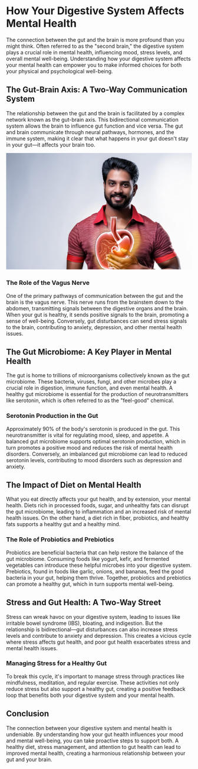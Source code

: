 # How Your Digestive System Affects Mental Health

The connection between the gut and the brain is more profound than you might think. Often referred to as the "second brain," the digestive system plays a crucial role in mental health, influencing mood, stress levels, and overall mental well-being. Understanding how your digestive system affects your mental health can empower you to make informed choices for both your physical and psychological well-being.



## The Gut-Brain Axis: A Two-Way Communication System

The relationship between the gut and the brain is facilitated by a complex network known as the gut-brain axis. This bidirectional communication system allows the brain to influence gut function and vice versa. The gut and brain communicate through neural pathways, hormones, and the immune system, making it clear that what happens in your gut doesn't stay in your gut—it affects your brain too.

![alt text](<Firefly Good Digestion of a healthy person 85881-1.jpg>)

### The Role of the Vagus Nerve

One of the primary pathways of communication between the gut and the brain is the vagus nerve. This nerve runs from the brainstem down to the abdomen, transmitting signals between the digestive organs and the brain. When your gut is healthy, it sends positive signals to the brain, promoting a sense of well-being. Conversely, gut disturbances can send stress signals to the brain, contributing to anxiety, depression, and other mental health issues.


## The Gut Microbiome: A Key Player in Mental Health

The gut is home to trillions of microorganisms collectively known as the gut microbiome. These bacteria, viruses, fungi, and other microbes play a crucial role in digestion, immune function, and even mental health. A healthy gut microbiome is essential for the production of neurotransmitters like serotonin, which is often referred to as the "feel-good" chemical.

### Serotonin Production in the Gut

Approximately 90% of the body's serotonin is produced in the gut. This neurotransmitter is vital for regulating mood, sleep, and appetite. A balanced gut microbiome supports optimal serotonin production, which in turn promotes a positive mood and reduces the risk of mental health disorders. Conversely, an imbalanced gut microbiome can lead to reduced serotonin levels, contributing to mood disorders such as depression and anxiety.



## The Impact of Diet on Mental Health

What you eat directly affects your gut health, and by extension, your mental health. Diets rich in processed foods, sugar, and unhealthy fats can disrupt the gut microbiome, leading to inflammation and an increased risk of mental health issues. On the other hand, a diet rich in fiber, probiotics, and healthy fats supports a healthy gut and a healthy mind.

### The Role of Probiotics and Prebiotics

Probiotics are beneficial bacteria that can help restore the balance of the gut microbiome. Consuming foods like yogurt, kefir, and fermented vegetables can introduce these helpful microbes into your digestive system. Prebiotics, found in foods like garlic, onions, and bananas, feed the good bacteria in your gut, helping them thrive. Together, probiotics and prebiotics can promote a healthy gut, which in turn supports mental well-being.



## Stress and Gut Health: A Two-Way Street

Stress can wreak havoc on your digestive system, leading to issues like irritable bowel syndrome (IBS), bloating, and indigestion. But the relationship is bidirectional—gut disturbances can also increase stress levels and contribute to anxiety and depression. This creates a vicious cycle where stress affects gut health, and poor gut health exacerbates stress and mental health issues.

### Managing Stress for a Healthy Gut

To break this cycle, it's important to manage stress through practices like mindfulness, meditation, and regular exercise. These activities not only reduce stress but also support a healthy gut, creating a positive feedback loop that benefits both your digestive system and your mental health.



## Conclusion

The connection between your digestive system and mental health is undeniable. By understanding how your gut health influences your mood and mental well-being, you can take proactive steps to support both. A healthy diet, stress management, and attention to gut health can lead to improved mental health, creating a harmonious relationship between your gut and your brain.
